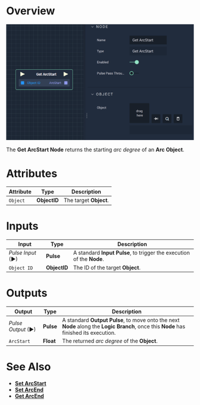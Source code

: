 # Overview

![The Get ArcStart Node.](../../../.gitbook/assets/getarcstart.png)

The **Get ArcStart Node** returns the starting *arc degree* of an **Arc Object**.

# Attributes

|Attribute|Type|Description|
|---|---|---|
|`Object`|**ObjectID**|The target **Object**.|

# Inputs

|Input|Type|Description|
|---|---|---|
|*Pulse Input* (►)|**Pulse**|A standard **Input Pulse**, to trigger the execution of the **Node**.|
|`Object ID`|**ObjectID**|The ID of the target **Object**.|

# Outputs

|Output|Type|Description|
|---|---|---|
|*Pulse Output* (►)|**Pulse**|A standard **Output Pulse**, to move onto the next **Node** along the **Logic Branch**, once this **Node** has finished its execution.|
|`ArcStart`|**Float**|The returned *arc degree* of the **Object**.|

# See Also

* [**Set ArcStart**](setarcstart.md)
* [**Set ArcEnd**](setarcend.md)
* [**Get ArcEnd**](getarcend.md)
